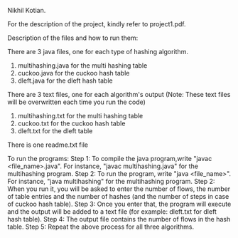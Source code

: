 Nikhil Kotian.

For the description of the project, kindly refer to project1.pdf.

Description of the files and how to run them:

There are 3 java files, one for each type of hashing algorithm.
1. multihashing.java for the multi hashing table
2. cuckoo.java for the cuckoo hash table 
3. dleft.java for the dleft hash table

There are 3 text files, one for each algorithm's output (Note: These text files will be overwritten each time you run the code)
1. multihashing.txt for the multi hashing table
2. cuckoo.txt for the cuckoo hash table 
3. dleft.txt for the dleft table 

There is one readme.txt file

To run the programs:
Step 1: To compile the java program,write "javac <file_name>.java". For instance, "javac multihashing.java" for the multihashing program.
Step 2: To run the program, write "java <file_name>".  For instance, "java multihashing" for the multihashing program.
Step 2: When you run it, you will be asked to enter the number of flows, the number of table entries and the number of hashes (and the number of steps in case of cuckoo hash table).
Step 3: Once you enter that, the program will execute and the output will be added to a text file (for example: dleft.txt for dleft hash table).
Step 4: The output file contains the number of flows in the hash table.
Step 5: Repeat the above process for all three algorithms.
